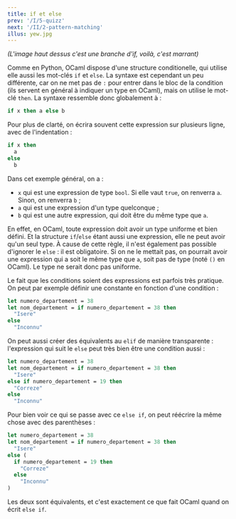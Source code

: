 ```yaml
---
title: if et else
prev: '/I/5-quizz'
next: '/II/2-pattern-matching'
illus: yew.jpg
---
```


*(L'image haut dessus c'est une branche d'if, voilà, c'est marrant)*

Comme en Python, OCaml dispose d'une structure conditionelle, qui utilise elle aussi
les mot-clés `if` et `else`. La syntaxe est cependant un peu différente, car on ne
met pas de `:` pour entrer dans le bloc de la condition (ils servent en général à indiquer un type en OCaml),
mais on utilise le mot-clé `then`. La syntaxe ressemble donc globalement à :

```ocaml
if x then a else b
```

Pour plus de clarté, on écrira souvent cette expression sur plusieurs ligne, avec de l'indentation :

```ocaml
if x then
  a
else
  b
```

Dans cet exemple général, on a :

- `x` qui est une expression de type `bool`. Si elle vaut `true`, on renverra `a`. Sinon, on renverra `b` ;
- `a` qui est une expression d'un type quelconque ;
- `b` qui est une autre expression, qui doit être du même type que `a`.

En effet, en OCaml, toute expression doit avoir un type uniforme et bien défini. Et la structure `if`/`else`
étant aussi une expression, elle ne peut avoir qu'un seul type. À cause de cette règle, il n'est également pas
possible d'ignorer le `else` : il est obligatoire. Si on ne le mettait pas, on pourrait avoir une expression qui
a soit le même type que `a`, soit pas de type (noté `()` en OCaml). Le type ne serait donc pas uniforme.

Le fait que les conditions soient des expressions est parfois très pratique. On peut par exemple définir une
constante en fonction d'une condition :

```ocaml
let numero_departement = 38
let nom_departement = if numero_departement = 38 then
  "Isere"
else
  "Inconnu"
```

On peut aussi créer des équivalents au `elif` de manière transparente : l'expression qui suit le `else` peut très bien
être une condition aussi :

```ocaml
let numero_departement = 38
let nom_departement = if numero_departement = 38 then
  "Isere"
else if numero_departement = 19 then
  "Correze"
else
  "Inconnu"
```

Pour bien voir ce qui se passe avec ce `else if`, on peut réécrire la même chose avec des parenthèses :

```ocaml
let numero_departement = 38
let nom_departement = if numero_departement = 38 then
  "Isere"
else (
  if numero_departement = 19 then
    "Correze"
  else
    "Inconnu"
)
```

Les deux sont équivalents, et c'est exactement ce que fait OCaml quand on écrit `else if`.
